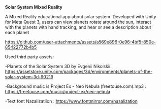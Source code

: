 **Solar System Mixed Reality**

A Mixed Reality educational app about solar system. Developed with Unity for Meta Quest 3, users can view planets rotate around the sun, interact with the planets with hand tracking, and hear or see a description about each planet


https://github.com/user-attachments/assets/a569e896-0e96-4bf5-850e-85422772b4b5

Used third party assets: 

-Planets of the Solar System 3D by Evgenii Nikolskii: https://assetstore.unity.com/packages/3d/environments/planets-of-the-solar-system-3d-90219

-Background music is Project Ex - Neo Nebula (freetouse.com).mp3 : https://freetouse.com/music/project-ex/neo-nebula

-Text font Nazalizatiion : https://www.fontmirror.com/nasalization

